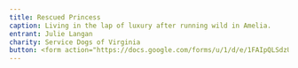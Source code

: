 ```yaml
---
title: Rescued Princess
caption: Living in the lap of luxury after running wild in Amelia.
entrant: Julie Langan
charity: Service Dogs of Virginia
button: <form action="https://docs.google.com/forms/u/1/d/e/1FAIpQLSdzUJXlkfiStgM9wHsdLnmQo1ncyQ-LC36fCKde7XZ6-dlDCw/formResponse" method="post"><div class="form-element"></div><span>Votes</span><input type="text" name="entry.1648882545" required placeholder="$"></br><button type="submit" name="button">Cast Votes</button></form>
---
```

